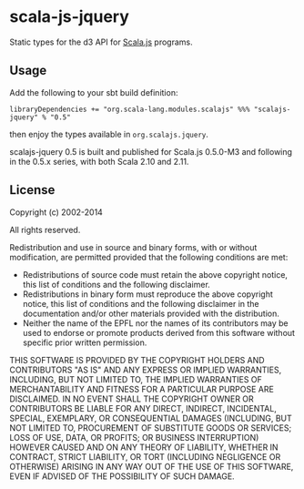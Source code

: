 scala-js-jquery
===============

Static types for the d3 API for [Scala.js](http://www.scala-js.org/) programs.

Usage
-----

Add the following to your sbt build definition:

    libraryDependencies += "org.scala-lang.modules.scalajs" %%% "scalajs-jquery" % "0.5"

then enjoy the types available in `org.scalajs.jquery`.

scalajs-jquery 0.5 is built and published for Scala.js 0.5.0-M3 and following in
the 0.5.x series, with both Scala 2.10 and 2.11.

License
-------

Copyright (c) 2002-2014 

All rights reserved.

Redistribution and use in source and binary forms, with or without modification,
are permitted provided that the following conditions are met:

*   Redistributions of source code must retain the above copyright notice,
    this list of conditions and the following disclaimer.
*   Redistributions in binary form must reproduce the above copyright notice,
    this list of conditions and the following disclaimer in the documentation
    and/or other materials provided with the distribution.
*   Neither the name of the EPFL nor the names of its contributors
    may be used to endorse or promote products derived from this software
    without specific prior written permission.

THIS SOFTWARE IS PROVIDED BY THE COPYRIGHT HOLDERS AND CONTRIBUTORS
"AS IS" AND ANY EXPRESS OR IMPLIED WARRANTIES, INCLUDING, BUT NOT
LIMITED TO, THE IMPLIED WARRANTIES OF MERCHANTABILITY AND FITNESS FOR
A PARTICULAR PURPOSE ARE DISCLAIMED. IN NO EVENT SHALL THE COPYRIGHT OWNER OR
CONTRIBUTORS BE LIABLE FOR ANY DIRECT, INDIRECT, INCIDENTAL, SPECIAL,
EXEMPLARY, OR CONSEQUENTIAL DAMAGES (INCLUDING, BUT NOT LIMITED TO,
PROCUREMENT OF SUBSTITUTE GOODS OR SERVICES; LOSS OF USE, DATA, OR
PROFITS; OR BUSINESS INTERRUPTION) HOWEVER CAUSED AND ON ANY THEORY OF
LIABILITY, WHETHER IN CONTRACT, STRICT LIABILITY, OR TORT (INCLUDING
NEGLIGENCE OR OTHERWISE) ARISING IN ANY WAY OUT OF THE USE OF THIS
SOFTWARE, EVEN IF ADVISED OF THE POSSIBILITY OF SUCH DAMAGE.
